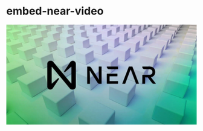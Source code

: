 # embed-near-video
[![Watch the video](https://raw.githubusercontent.com/emarc99/embed-near-video/main/thumbnail.jpg)](https://raw.githubusercontent.com/emarc99/embed-near-video/main/video.mp4.mov)
